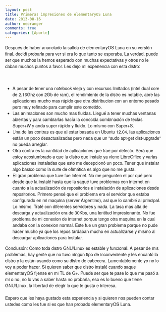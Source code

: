```yaml
---
layout: post
title: Primeras impresiones de elementaryOS Luna
date: 2013-08-16
author: neoranger
comments: true
categories: [Aporte]
---
```

<span style="font-family:Helvetica Neue, Arial, Helvetica, sans-serif;">Después de haber anunciado la salida de elementaryOS Luna en su versión final, decidí probarla para ver si era lo que tanto se esperaba. La verdad, puede ser que muchos la hemos esperado con muchas expectativas y otros no le daban muchos puntos a favor. Les dejo mi experiencia con esta distro:</span><br /><span style="font-family:Helvetica Neue, Arial, Helvetica, sans-serif;"><br /></span><br /><ul><li><span style="font-family:Helvetica Neue, Arial, Helvetica, sans-serif;">A pesar de tener una notebook vieja y con recursos limitados (intel dual core de 2.16Ghz con 2Gb de ram), el rendimiento de la distro es notable, abre las aplicaciones mucho mas rápido que otra distribucion con un entorno pesado pero muy refinado para cumplir este cometido.</span></li><li><span style="font-family:Helvetica Neue, Arial, Helvetica, sans-serif;">Las animaciones son mucho mas fluidas. Llegué a tener muchas ventanas abiertas y para cambiarlas hacía la conocida combinación de teclas Super+W y anda super rápido y fluido. Lo mismo con Super+S.</span></li><li><span style="font-family:Helvetica Neue, Arial, Helvetica, sans-serif;">Una de las contras es que al estar basada en Ubuntu 12.04, las aplicaciones están un poco desactualizadas pero nada que un "sudo apt-get dist-upgrade" no pueda arreglar.</span></li><li><span style="font-family:Helvetica Neue, Arial, Helvetica, sans-serif;">Otra contra es la cantidad de aplicaciones que trae por defecto. Será que estoy acostumbrado a que la distro que instale ya viene LibreOffice y varias aplicaciones instaladas que esto me decepcionó un poco. Tener que instalar algo basico como la suite de ofimática es algo que no me gusta.</span></li><li><span style="font-family:Helvetica Neue, Arial, Helvetica, sans-serif;">El gran problema que tuve fue internet. No me pregunten el por qué pero desde que la instalé hasta que la saqué tuve problemas con internet en cuanto a la actualización de repositorios e instalación de aplicaciones desde repositorios. Primero pensé que el problema era el servidor que estaba configurado en mi maquina (server Argentino), asi que lo cambié al principal. Lo mismo. Traté con diferentes servidores y nada. La tasa mas alta de descarga y actualización era de 30Kbs, una lentitud impresionante. No fue problema de mi conexion de internet porque tengo otra maquina en la cual andaba con la conexion normal. Este fue un gran problema porque no pude hacer mucho ya que los repos tardaban mucho en actualizarse y mismo al descargar aplicaciones para instalar.</span></li></ul><div><span style="font-family:Helvetica Neue, Arial, Helvetica, sans-serif;">Conclusión: Como toda distro GNU/Linux es estable y funcional. A pesar de mis problemas, hay gente que no tuvo ningun tipo de inconveniente y les encantó la distro y la están usando como su distro de cabecera. Lamentablemente yo no lo voy a poder hacer. Si quieren saber que distro instalé cuando saque elementaryOS fijense en mi TL de G+. Puede ser que te pase lo que me pasó a mi o no, no lo vas a saber hasta no probarla, eso es lo bueno que tiene GNU/Linux, la libertad de elegir lo que te gusta e interesa.</span></div><div><span style="font-family:Helvetica Neue, Arial, Helvetica, sans-serif;"><br /></span></div><div><span style="font-family:Helvetica Neue, Arial, Helvetica, sans-serif;">Espero que les haya gustado esta experiencia y si quieren nos pueden contar ustedes como les fue si es que han probado elementaryOS Luna.</span></div>

